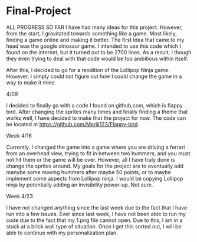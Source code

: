 # Final-Project
ALL PROGRESS SO FAR
I have had many ideas for this project. However, from the start, I gravitated towards something like a game. Most likely, finding a game online and making it better. The first Idea that came to my head was the google dinosaur game. I intended to use this code which I found on the internet, but it turned out to be 2700 lines. As a result, I though they even trying to deal with that code would be too ambitious within itself. 

After this, I decided to go for a rendition of the Lollipop Ninja game. However, I simply could not figure out how I could change the game in a way to make it mine. 

4/09

I decided to finally go with a code I found on github,com, which is flappy bird. After changing the sprites many times and finally finding a theme that works well, I have decided to make that the project for now. The code can be located at https://github.com/Mariii123/Flappy-bird. 

Week 4/16

Currently. I changed the game into a game where you are driving a ferrari from an overhead view, trying to fit in between two hummers, and you must not hit them or the game will be over. However, all I have truly done is change the sprites around. My goals for the project are to eventually add manybe some moving hummers after maybe 50 points, or to maybe implement some aspects from Lollipop ninja. I would be copying Lollipop ninja by potentially adding an invisibility power-up. Not sure. 

Week 4/23

I have not changed anything since the last week due to the fact that I have run into a few issues. Ever since last week, I have not been able to run my code due to the fact that my 1.png file cannot open. Due to this, I am in a stuck at a brick wall type of situation. Once I get this sorted out, I will be able to continue with my personalization plan. 
